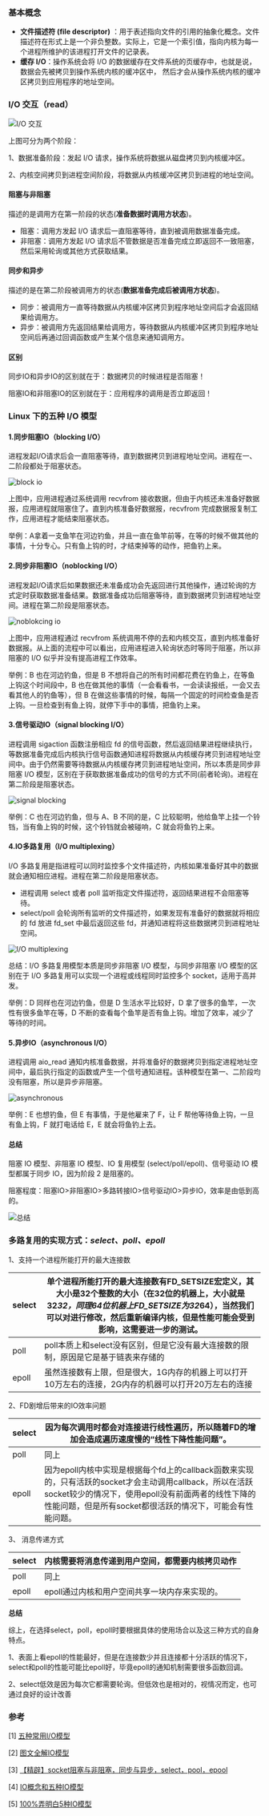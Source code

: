 ### 基本概念

- **文件描述符 (file descriptor)** ：用于表述指向文件的引用的抽象化概念。文件描述符在形式上是一个非负整数。实际上，它是一个索引值，指向内核为每一个进程所维护的该进程打开文件的记录表。
- **缓存 I/O**：操作系统会将 I/O 的数据缓存在文件系统的页缓存中，也就是说，数据会先被拷贝到操作系统内核的缓冲区中， 然后才会从操作系统内核的缓冲区拷贝到应用程序的地址空间。

### I/O 交互（read）

![I/O 交互](https://cdn.jsdelivr.net/gh/YangZhiqiang98/ImageBed/1574180-20191128125037162-803835128.png)

上图可分为两个阶段：

1、数据准备阶段：发起 I/O 请求，操作系统将数据从磁盘拷贝到内核缓冲区。

2、内核空间拷贝到进程空间阶段，将数据从内核缓冲区拷贝到进程的地址空间。

#### 阻塞与非阻塞

  描述的是调用方在第一阶段的状态(**准备数据时调用方状态**)。

- 阻塞：调用方发起 I/O 请求后一直阻塞等待，直到被调用数据准备完成。
- 非阻塞：调用方发起 I/O 请求后不管数据是否准备完成立即返回不一致阻塞，然后采用轮询或其他方式获取结果。

#### 同步和异步

  描述的是在第二阶段被调用方的状态(**数据准备完成后被调用方状态**)。

- 同步：被调用方一直等待数据从内核缓冲区拷贝到程序地址空间后才会返回结果给调用方。
- 异步：被调用方先返回结果给调用方，等待数据从内核缓冲区拷贝到程序地址空间后再通过回调函数或产生某个信息来通知调用方。

#### 区别

同步IO和异步IO的区别就在于：数据拷贝的时候进程是否阻塞！

阻塞IO和非阻塞IO的区别就在于：应用程序的调用是否立即返回！



### Linux 下的五种 I/O 模型

#### 1.同步阻塞IO（blocking I/O）

 进程发起I/O请求后会一直阻塞等待，直到数据拷贝到进程地址空间。进程在一、二阶段都处于阻塞状态。

![block io](https://cdn.jsdelivr.net/gh/YangZhiqiang98/ImageBed/block%20%20io.png)

上图中，应用进程通过系统调用 recvfrom 接收数据，但由于内核还未准备好数据报，应用进程就阻塞住了。直到内核准备好数据报，recvfrom 完成数据报复制工作，应用进程才能结束阻塞状态。

举例：A拿着一支鱼竿在河边钓鱼，并且一直在鱼竿前等，在等的时候不做其他的事情，十分专心。只有鱼上钩的时，才结束掉等的动作，把鱼钓上来。

#### **2.同步非阻塞IO（noblocking I/O）**

进程发起I/O请求后如果数据还未准备成功会先返回进行其他操作，通过轮询的方式定时获取数据准备结果。数据准备成功后阻塞等待，直到数据拷贝到进程地址空间。进程在第二阶段是阻塞状态。

![noblokcing io](https://cdn.jsdelivr.net/gh/YangZhiqiang98/ImageBed/noblocking%20%20io.png)

上图中，应用进程通过 recvfrom 系统调用不停的去和内核交互，直到内核准备好数据报。从上面的流程中可以看出，应用进程进入轮询状态时等同于阻塞，所以非阻塞的 I/O 似乎并没有提高进程工作效率。

举例：B 也在河边钓鱼，但是 B 不想将自己的所有时间都花费在钓鱼上，在等鱼上钩这个时间段中，B 也在做其他的事情（一会看看书，一会读读报纸，一会又去看其他人的钓鱼等），但 B 在做这些事情的时候，每隔一个固定的时间检查鱼是否上钩。一旦检查到有鱼上钩，就停下手中的事情，把鱼钓上来。



#### **3.信号驱动IO（signal blocking I/O）**

进程调用 sigaction 函数注册相应 fd 的信号函数，然后返回结果进程继续执行，等数据准备完成后内核执行信号函数通知进程将数据从内核缓存拷贝到进程地址空间中。由于仍然需要等待数据从内核缓存拷贝到进程地址空间，所以本质是同步非阻塞 I/O 模型，区别在于获取数据准备成功的信号的方式不同(前者轮询)。进程在第二阶段是阻塞状态。


![signal blocking](https://cdn.jsdelivr.net/gh/YangZhiqiang98/ImageBed/signal%20blocking.png)



举例：C 也在河边钓鱼，但与 A、B 不同的是，C 比较聪明，他给鱼竿上挂一个铃铛，当有鱼上钩的时候，这个铃铛就会被碰响，C 就会将鱼钓上来。

#### **4.IO多路复用（I/O multiplexing）**

I/O 多路复用是指进程可以同时监控多个文件描述符，内核如果准备好其中的数据就会通知相应进程。进程在第二阶段是阻塞状态。

- 进程调用 select 或者 poll 监听指定文件描述符，返回结果进程不会阻塞等待。
- select/poll 会轮询所有监听的文件描述符，如果发现有准备好的数据就将相应的 fd 放进 fd_set 中最后返回这些 fd，并通知进程将这些数据拷贝到进程地址空间。
  

![I/O multiplexing](https://cdn.jsdelivr.net/gh/YangZhiqiang98/ImageBed/IO%20multiplexing.png)

总结：I/O 多路复用模型本质是同步非阻塞 I/O  模型，与同步非阻塞 I/O 模型的区别在于 I/O 多路复用可以实现一个进程或线程同时监控多个 socket，适用于高并发。

举例：D 同样也在河边钓鱼，但是 D 生活水平比较好，D 拿了很多的鱼竿，一次性有很多鱼竿在等，D 不断的查看每个鱼竿是否有鱼上钩。增加了效率，减少了等待的时间。

#### **5.异步IO（asynchronous I/O）**

进程调用 aio_read 通知内核准备数据，并将准备好的数据拷贝到指定进程地址空间中，最后执行指定的函数或产生一个信号通知进程。该种模型在第一、二阶段均没有阻塞，所以是异步非阻塞。

![asynchronous](https://cdn.jsdelivr.net/gh/YangZhiqiang98/ImageBed/asynchronous.png)

举例：E 也想钓鱼，但 E 有事情，于是他雇来了 F，让 F 帮他等待鱼上钩，一旦有鱼上钩，F 就打电话给 E，E 就会将鱼钓上去。



#### 总结

阻塞 IO 模型、非阻塞 IO 模型、IO 复用模型 (select/poll/epoll)、信号驱动 IO 模型都属于同步 IO，因为阶段 2 是阻塞的。

阻塞程度：阻塞IO>非阻塞IO>多路转接IO>信号驱动IO>异步IO，效率是由低到高的。

![总结](https://cdn.jsdelivr.net/gh/YangZhiqiang98/ImageBed/sumer.png)

### 多路复用的实现方式：***select、poll、epoll***

1、支持一个进程所能打开的最大连接数

| select | 单个进程所能打开的最大连接数有FD_SETSIZE宏定义，其大小是32个整数的大小（在32位的机器上，大小就是32*32，同理64位机器上FD_SETSIZE为32*64），当然我们可以对进行修改，然后重新编译内核，但是性能可能会受到影响，这需要进一步的测试。 |
| ------ | ------------------------------------------------------------ |
| poll   | poll本质上和select没有区别，但是它没有最大连接数的限制，原因是它是基于链表来存储的 |
| epoll  | 虽然连接数有上限，但是很大，1G内存的机器上可以打开10万左右的连接，2G内存的机器可以打开20万左右的连接 |

2、FD剧增后带来的IO效率问题

| select | 因为每次调用时都会对连接进行线性遍历，所以随着FD的增加会造成遍历速度慢的“线性下降性能问题”。 |
| ------ | ------------------------------------------------------------ |
| poll   | 同上                                                         |
| epoll  | 因为epoll内核中实现是根据每个fd上的callback函数来实现的，只有活跃的socket才会主动调用callback，所以在活跃socket较少的情况下，使用epoll没有前面两者的线性下降的性能问题，但是所有socket都很活跃的情况下，可能会有性能问题。 |

3、 消息传递方式

| select | 内核需要将消息传递到用户空间，都需要内核拷贝动作 |
| ------ | ------------------------------------------------ |
| poll   | 同上                                             |
| epoll  | epoll通过内核和用户空间共享一块内存来实现的。    |

**总结**

综上，在选择select，poll，epoll时要根据具体的使用场合以及这三种方式的自身特点。

1、表面上看epoll的性能最好，但是在连接数少并且连接都十分活跃的情况下，select和poll的性能可能比epoll好，毕竟epoll的通知机制需要很多函数回调。

2、select低效是因为每次它都需要轮询。但低效也是相对的，视情况而定，也可通过良好的设计改善



### 参考

[1] [五种常用I/O模型](https://blog.csdn.net/hongxiancheng/article/details/107025083)

[2] [图文全解IO模型](http://www.gameboys.cn/article/52)

[3] [【精辟】socket阻塞与非阻塞，同步与异步，select，pool，epool](https://blog.csdn.net/zhang2531/article/details/52143562)

[4] [IO概念和五种IO模型](https://www.cnblogs.com/shengguorui/p/11949282.html)

[5] [100%弄明白5种IO模型](https://zhuanlan.zhihu.com/p/115912936)